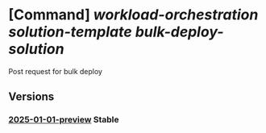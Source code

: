 # [Command] _workload-orchestration solution-template bulk-deploy-solution_

Post request for bulk deploy

## Versions

### [2025-01-01-preview](/Resources/mgmt-plane/L3N1YnNjcmlwdGlvbnMve30vcmVzb3VyY2Vncm91cHMve30vcHJvdmlkZXJzL21pY3Jvc29mdC5lZGdlL3NvbHV0aW9udGVtcGxhdGVzL3t9L3ZlcnNpb25zL3t9L2J1bGtkZXBsb3lzb2x1dGlvbg==/2025-01-01-preview.xml) **Stable**

<!-- mgmt-plane /subscriptions/{}/resourcegroups/{}/providers/microsoft.edge/solutiontemplates/{}/versions/{}/bulkdeploysolution 2025-01-01-preview -->
